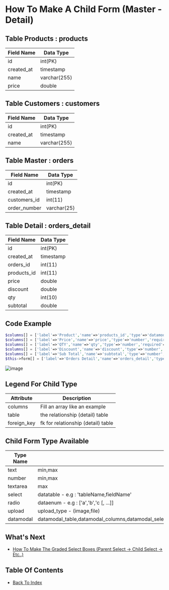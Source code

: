 # How To Make A Child Form (Master - Detail)
## Table Products : products 
| Field Name | Data Type |
| ---------- | --------- |
| id | int(PK) |
| created_at | timestamp | 
| name | varchar(255) |
| price | double |

## Table Customers : customers
| Field Name | Data Type |
| ---------- | --------- |
| id | int(PK) |
| created_at | timestamp | 
| name | varchar(255) |

## Table Master : orders
| Field Name | Data Type |
| ---------- | --------- |
| id | int(PK) |
| created_at | timestamp | 
| customers_id | int(11) |
| order_number | varchar(25) |

## Table Detail : orders_detail
| Field Name | Data Type |
| ---------- | --------- |
| id | int(PK) |
| created_at | timestamp |
| orders_id | int(11) |
| products_id | int(11) |
| price | double |
| discount | double |
| qty | int(10) |
| subtotal | double |

## Code Example			
```php
$columns[] = ['label'=>'Product','name'=>'products_id','type'=>'datamodal','datamodal_table'=>'products','datamodal_columns'=>'name,price','datamodal_select_to'=>'price:price','datamodal_where'=>'','datamodal_size'=>'large'];
$columns[] = ['label'=>'Price','name'=>'price','type'=>'number','required'=>true];
$columns[] = ['label'=>'QTY','name'=>'qty','type'=>'number','required'=>true];
$columns[] = ['label'=>'Discount','name'=>'discount','type'=>'number','required'=>true];
$columns[] = ['label'=>'Sub Total','name'=>'subtotal','type'=>'number','formula'=>"[qty] * [price] - [discount]","readonly"=>true,'required'=>true];
$this->form[] = ['label'=>'Orders Detail','name'=>'orders_detail','type'=>'child','columns'=>$columns,'table'=>'orders_detail','foreign_key'=>'orders_id'];
```
![image](https://cloud.githubusercontent.com/assets/6733315/23845358/208c7d2c-07fa-11e7-8391-cdef668e977c.png)

## Legend For Child Type
| Attribute | Description |
| --------- | ----------- |
| columns | Fill an array like an example | 
| table | the relationship (detail) table |
| foreign_key | fk for relationship (detail) table |

## Child Form Type Available
| Type Name | Additional Attribute |
| --------- | ----------- |
| text | min,max |
| number | min,max |
| textarea | max |
| select | datatable - e.g : 'tableName,fieldName' |
| radio | dataenum - e.g : ['a','b','c [, ...]] | 
| upload | upload_type - (image,file) |
| datamodal | datamodal_table,datamodal_columns,datamodal_select_to,datamodal_where,datamodal_size,datamodal_height,datamodal_paginate |

## What's Next
- [How To Make The Graded Select Boxes (Parent Select -> Child Select -> Etc..)](./how-make-graded-select-box.md)

## Table Of Contents
- [Back To Index](./index.md)